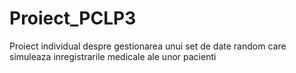 # Proiect_PCLP3
Proiect individual despre gestionarea unui set de date random care simuleaza inregistrarile medicale ale unor pacienti
